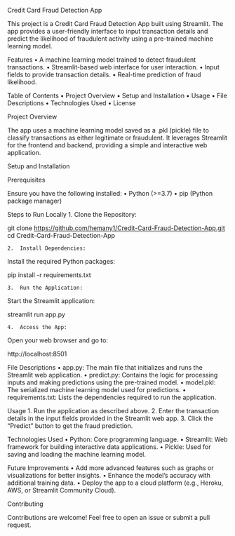 Credit Card Fraud Detection App

This project is a Credit Card Fraud Detection App built using Streamlit. The app provides a user-friendly interface to input transaction details and predict the likelihood of fraudulent activity using a pre-trained machine learning model.

Features
	•	A machine learning model trained to detect fraudulent transactions.
	•	Streamlit-based web interface for user interaction.
	•	Input fields to provide transaction details.
	•	Real-time prediction of fraud likelihood.

Table of Contents
	•	Project Overview
	•	Setup and Installation
	•	Usage
	•	File Descriptions
	•	Technologies Used
	•	License

Project Overview

The app uses a machine learning model saved as a .pkl (pickle) file to classify transactions as either legitimate or fraudulent. It leverages Streamlit for the frontend and backend, providing a simple and interactive web application.

Setup and Installation

Prerequisites

Ensure you have the following installed:
	•	Python (>=3.7)
	•	pip (Python package manager)

Steps to Run Locally
	1.	Clone the Repository:

git clone https://github.com/hemany1/Credit-Card-Fraud-Detection-App.git
cd Credit-Card-Fraud-Detection-App


	2.	Install Dependencies:
Install the required Python packages:

pip install -r requirements.txt


	3.	Run the Application:
Start the Streamlit application:

streamlit run app.py


	4.	Access the App:
Open your web browser and go to:

http://localhost:8501

File Descriptions
	•	app.py: The main file that initializes and runs the Streamlit web application.
	•	predict.py: Contains the logic for processing inputs and making predictions using the pre-trained model.
	•	model.pkl: The serialized machine learning model used for predictions.
	•	requirements.txt: Lists the dependencies required to run the application.

Usage
	1.	Run the application as described above.
	2.	Enter the transaction details in the input fields provided in the Streamlit web app.
	3.	Click the “Predict” button to get the fraud prediction.

Technologies Used
	•	Python: Core programming language.
	•	Streamlit: Web framework for building interactive data applications.
	•	Pickle: Used for saving and loading the machine learning model.


Future Improvements
	•	Add more advanced features such as graphs or visualizations for better insights.
	•	Enhance the model’s accuracy with additional training data.
	•	Deploy the app to a cloud platform (e.g., Heroku, AWS, or Streamlit Community Cloud).

Contributing

Contributions are welcome! Feel free to open an issue or submit a pull request.

